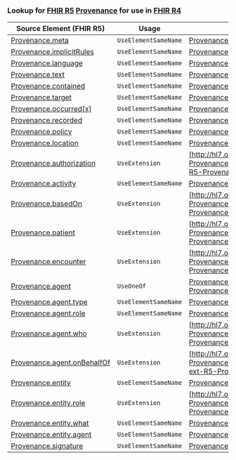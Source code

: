 ### Lookup for [FHIR R5](https://hl7.org/fhir/R5/) [Provenance](https://hl7.org/fhir/R5/Provenance.html) for use in [FHIR R4](https://hl7.org/fhir/R4/)

| Source Element (FHIR R5) | Usage | Target |
| -------------- | ----- | ------ |
| [Provenance.meta](https://hl7.org/fhir/R5/Provenance.html#resource) | `UseElementSameName` | [Provenance.meta](https://hl7.org/fhir/R4/Provenance.html#resource) |
| [Provenance.implicitRules](https://hl7.org/fhir/R5/Provenance.html#resource) | `UseElementSameName` | [Provenance.implicitRules](https://hl7.org/fhir/R4/Provenance.html#resource) |
| [Provenance.language](https://hl7.org/fhir/R5/Provenance.html#resource) | `UseElementSameName` | [Provenance.language](https://hl7.org/fhir/R4/Provenance.html#resource) |
| [Provenance.text](https://hl7.org/fhir/R5/Provenance.html#resource) | `UseElementSameName` | [Provenance.text](https://hl7.org/fhir/R4/Provenance.html#resource) |
| [Provenance.contained](https://hl7.org/fhir/R5/Provenance.html#resource) | `UseElementSameName` | [Provenance.contained](https://hl7.org/fhir/R4/Provenance.html#resource) |
| [Provenance.target](https://hl7.org/fhir/R5/Provenance.html#resource) | `UseElementSameName` | [Provenance.target](https://hl7.org/fhir/R4/Provenance.html#resource) |
| [Provenance.occurred[x]](https://hl7.org/fhir/R5/Provenance.html#resource) | `UseElementSameName` | [Provenance.occurred[x]](https://hl7.org/fhir/R4/Provenance.html#resource) |
| [Provenance.recorded](https://hl7.org/fhir/R5/Provenance.html#resource) | `UseElementSameName` | [Provenance.recorded](https://hl7.org/fhir/R4/Provenance.html#resource) |
| [Provenance.policy](https://hl7.org/fhir/R5/Provenance.html#resource) | `UseElementSameName` | [Provenance.policy](https://hl7.org/fhir/R4/Provenance.html#resource) |
| [Provenance.location](https://hl7.org/fhir/R5/Provenance.html#resource) | `UseElementSameName` | [Provenance.location](https://hl7.org/fhir/R4/Provenance.html#resource) |
| [Provenance.authorization](https://hl7.org/fhir/R5/Provenance.html#resource) | `UseExtension` | [http://hl7.org/fhir/5.0/StructureDefinition/extension-Provenance.authorization](StructureDefinition-ext-R5-Provenance.authorization.html) |
| [Provenance.activity](https://hl7.org/fhir/R5/Provenance.html#resource) | `UseElementSameName` | [Provenance.activity](https://hl7.org/fhir/R4/Provenance.html#resource) |
| [Provenance.basedOn](https://hl7.org/fhir/R5/Provenance.html#resource) | `UseExtension` | [http://hl7.org/fhir/5.0/StructureDefinition/extension-Provenance.basedOn](StructureDefinition-ext-R5-Provenance.basedOn.html) |
| [Provenance.patient](https://hl7.org/fhir/R5/Provenance.html#resource) | `UseExtension` | [http://hl7.org/fhir/5.0/StructureDefinition/extension-Provenance.patient](StructureDefinition-ext-R5-Provenance.patient.html) |
| [Provenance.encounter](https://hl7.org/fhir/R5/Provenance.html#resource) | `UseExtension` | [http://hl7.org/fhir/5.0/StructureDefinition/extension-Provenance.encounter](StructureDefinition-ext-R5-Provenance.encounter.html) |
| [Provenance.agent](https://hl7.org/fhir/R5/Provenance.html#resource) | `UseOneOf` | [Provenance.agent](https://hl7.org/fhir/R4/Provenance.html#resource)<br />[Provenance.agent](https://hl7.org/fhir/R4/Provenance.html#resource) |
| [Provenance.agent.type](https://hl7.org/fhir/R5/Provenance.html#resource) | `UseElementSameName` | [Provenance.agent.type](https://hl7.org/fhir/R4/Provenance.html#resource) |
| [Provenance.agent.role](https://hl7.org/fhir/R5/Provenance.html#resource) | `UseElementSameName` | [Provenance.agent.role](https://hl7.org/fhir/R4/Provenance.html#resource) |
| [Provenance.agent.who](https://hl7.org/fhir/R5/Provenance.html#resource) | `UseExtension` | [http://hl7.org/fhir/5.0/StructureDefinition/extension-Provenance.agent.who](StructureDefinition-ext-R5-Provenance.ag.who.html) |
| [Provenance.agent.onBehalfOf](https://hl7.org/fhir/R5/Provenance.html#resource) | `UseExtension` | [http://hl7.org/fhir/5.0/StructureDefinition/extension-Provenance.agent.onBehalfOf](StructureDefinition-ext-R5-Provenance.ag.onBehalfOf.html) |
| [Provenance.entity](https://hl7.org/fhir/R5/Provenance.html#resource) | `UseElementSameName` | [Provenance.entity](https://hl7.org/fhir/R4/Provenance.html#resource) |
| [Provenance.entity.role](https://hl7.org/fhir/R5/Provenance.html#resource) | `UseExtension` | [http://hl7.org/fhir/5.0/StructureDefinition/extension-Provenance.entity.role](StructureDefinition-ext-R5-Provenance.en.role.html) |
| [Provenance.entity.what](https://hl7.org/fhir/R5/Provenance.html#resource) | `UseElementSameName` | [Provenance.entity.what](https://hl7.org/fhir/R4/Provenance.html#resource) |
| [Provenance.entity.agent](https://hl7.org/fhir/R5/Provenance.html#resource) | `UseElementSameName` | [Provenance.entity.agent](https://hl7.org/fhir/R4/Provenance.html#resource) |
| [Provenance.signature](https://hl7.org/fhir/R5/Provenance.html#resource) | `UseElementSameName` | [Provenance.signature](https://hl7.org/fhir/R4/Provenance.html#resource) |
